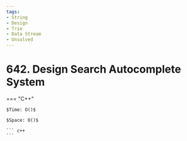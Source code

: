```yaml
---
tags:
- String
- Design
- Trie
- Data Stream
- Unsolved
---
```



# 642. Design Search Autocomplete System

=== "C++"

    $Time: O()$

    $Space: O()$

    ``` c++
    ```